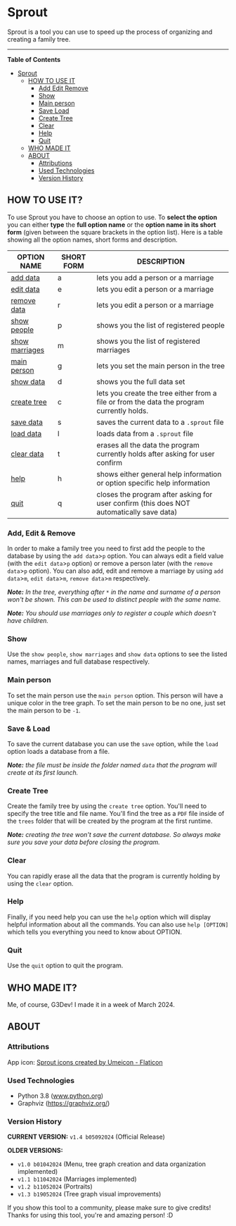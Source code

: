 # Sprout
Sprout is a tool you can use to speed up the process of organizing and creating a family tree.

---

**Table of Contents**
+ [Sprout](#sprout)
	+ [HOW TO USE IT](#how-to-use-it)
		+ [Add Edit  Remove](#add-edit--remove)
		+ [Show](#show)
		+ [Main person](#main-person)
		+ [Save  Load](#save--load)
		+ [Create Tree](#create-tree)
		+ [Clear](#clear)
		+ [Help](#help)
		+ [Quit](#quit)
	+ [WHO MADE IT](#who-made-it)
	+ [ABOUT](#about)
		+ [Attributions](#attributions)
		+ [Used Technologies](#used-technologies)
		+ [Version History](#version-history)

## HOW TO USE IT?
To use Sprout you have to choose an option to use. To **select the option** you can either **type** the **full option name** or the **option name in its short form** (given between the square brackets in the option list).
Here is a table showing all the option names, short forms and description.

OPTION NAME|SHORT FORM|DESCRIPTION
-|-|-
[add data](#add-edit--remove)|a|lets you add a person or a marriage
[edit data](#add-edit--remove)|e|lets you edit a person or a marriage
[remove data](#add-edit--remove)|r|lets you edit a person or a marriage
[show people](#show)|p|shows you the list of registered people
[show marriages](#show)|m|shows you the list of registered marriages
[main person](#main-person)|g|lets you set the main person in the tree
[show data](#show)|d|shows you the full data set
[create tree](#create-tree)|c|lets you create the tree either from a file or from the data the program currently holds.
[save data](#save--load)|s|saves the current data to a `.sprout` file
[load data](#save--load)|l|loads data from a `.sprout` file
[clear data](#clear)|t|erases all the data the program currently holds after asking for user confirm
[help](#help)|h|shows either general help information or option specific help information
[quit](#quit)|q|closes the program after asking for user confirm (this does NOT automatically save data)

### Add, Edit & Remove
In order to make a family tree you need to first add the people to the database by using the `add data`>`p` option. You can always edit a field value (with the `edit data`>`p` option) or remove a person later (with the `remove data`>`p` option).
You can also add, edit and remove a marriage by using `add data`>`m`, `edit data`>`m`, `remove data`>`m` respectively.

_**Note:** In the tree, everything after `*` in the name and surname of a person won't be shown. This can be used to distinct people with the same name._

_**Note:** You should use marriages only to register a couple which doesn't have children._
### Show
Use the `show people`, `show marriages` and `show data` options to see the listed names, marriages and full database respectively.
### Main person
To set the main person use the `main person` option. This person will have a unique color in the tree graph. To set the main person to be no one, just set the main person to be `-1`.
### Save & Load
To save the current database you can use the `save` option, while the `load` option loads a database from a file.

_**Note:** the file must be inside the folder named `data` that the program will create at its first launch._
### Create Tree
Create the family tree by using the `create tree` option.
You'll need to specify the tree title and file name.
You'll find the tree as a `PDF` file inside of the `trees` folder that will be created by the program at the first runtime.

_**Note:** creating the tree won't save the current database. So always make sure you save your data before closing the program._
### Clear
You can rapidly erase all the data that the program is currently holding by using the `clear` option.
### Help
Finally, if you need help you can use the `help` option which will display helpful information about all the commands.
You can also use `help [OPTION]` which tells you everything you need to know about OPTION.
### Quit
Use the `quit` option to quit the program.

## WHO MADE IT?
Me, of course, G3Dev!
I made it in a week of March 2024.

## ABOUT

### Attributions
App icon: <a href="https://www.flaticon.com/free-icons/sprout" title="sprout icons">Sprout icons created by Umeicon - Flaticon</a>
	
### Used Technologies
+ Python 3.8 (www.python.org)
+ Graphviz (https://graphviz.org/)

### Version History
**CURRENT VERSION:** `v1.4 b05092024` (Official Release)

**OLDER VERSIONS:**
- `v1.0 b01042024` (Menu, tree graph creation and data organization implemented)
- `v1.1 b11042024` (Marriages implemented)
- `v1.2 b11052024` (Portraits)
- `v1.3 b19052024` (Tree graph visual improvements)

If you show this tool to a community, please make sure to give credits!
Thanks for using this tool, you're and amazing person! :D
